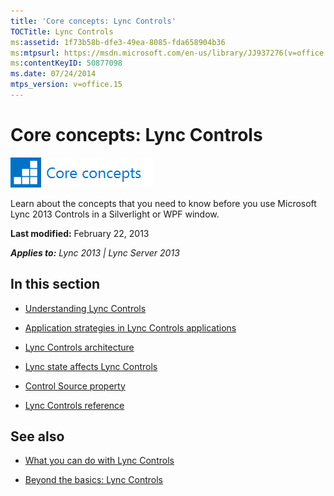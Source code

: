 ```yaml
---
title: 'Core concepts: Lync Controls'
TOCTitle: Lync Controls
ms:assetid: 1f73b58b-dfe3-49ea-8085-fda658904b36
ms:mtpsurl: https://msdn.microsoft.com/en-us/library/JJ937276(v=office.15)
ms:contentKeyID: 50877098
ms.date: 07/24/2014
mtps_version: v=office.15
---
```


# Core concepts: Lync Controls

![Core concepts](images/JJ933133.mod_icon_CoreConcepts_long(Office.15).png "Core concepts")

Learn about the concepts that you need to know before you use Microsoft Lync 2013 Controls in a Silverlight or WPF window.

**Last modified:** February 22, 2013

***Applies to:** Lync 2013 | Lync Server 2013*

## In this section

  - [Understanding Lync Controls](understanding-lync-controls.md)

  - [Application strategies in Lync Controls applications](application-strategies-in-lync-controls-applications.md)

  - [Lync Controls architecture](lync-controls-architecture.md)

  - [Lync state affects Lync Controls](lync-state-affects-lync-controls.md)

  - [Control Source property](control-source-property.md)

  - [Lync Controls reference](lync-controls-reference.md)

## See also

  - [What you can do with Lync Controls](what-you-can-do-with-lync-controls.md)

  - [Beyond the basics: Lync Controls](beyond-the-basics-lync-controls.md)

